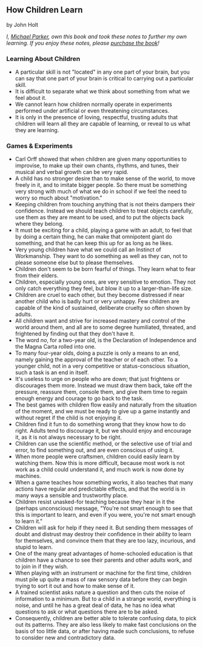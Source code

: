 ## How Children Learn

by John Holt

*I, [Michael Parker](http://omgitsmgp.com/), own this book and took these notes to further my own learning. If you enjoy these notes, please [purchase the book](http://www.amazon.com/Children-Learn-Classics-Child-Development/dp/0201484048)!*

### Learning About Children

* A particular skill is not "located" in any one part of your brain, but you can say that one part of your brain is critical to carrying out a particular skill.
* It is difficult to separate what we think about something from what we feel about it.
* We cannot learn how children normally operate in experiments performed under artificial or even threatening circumstances.
* It is only in the presence of loving, respectful, trusting adults that children will learn all they are capable of learning, or reveal to us what they are learning.

### Games & Experiments

* Carl Orff showed that when children are given many opportunities to improvise, to make up their own chants, rhythms, and tunes, their musical and verbal growth can be very rapid.
* A child has no stronger desire than to make sense of the world, to move freely in it, and to imitate bigger people. So there must be something very strong with much of what we do in school if we feel the need to worry so much about "motivation."
* Keeping children from touching anything that is not theirs dampers their confidence. Instead we should teach children to treat objects carefully, use them as they are meant to be used, and to put the objects back where they belong.
* It must be exciting for a child, playing a game with an adult, to feel that by doing a certain thing, he can make that omnipotent giant do something, and that he can keep this up for as long as he likes.
* Very young children have what we could call an Instinct of Workmanship. They want to do something as well as they can, not to please someone else but to please themselves.
* Children don't seem to be born fearful of things. They learn what to fear from their elders.
* Children, especially young ones, are very sensitive to emotion. They not only catch everything they feel, but blow it up to a larger-than-life size.
* Children are cruel to each other, but they become distressed if near another child who is badly hurt or very unhappy. Few children are capable of the kind of sustained, deliberate cruelty so often shown by adults.
* All children want and strive for increased mastery and control of the world around them, and all are to some degree humiliated, threated, and frightened by finding out that they don't have it.
* The word *no*, for a two-year old, is the Declaration of Independence and the Magna Carta rolled into one.
* To many four-year olds, doing a puzzle is only a means to an end, namely gaining the approval of the teacher or of each other. To a younger child, not in a very competitive or status-conscious situation, such a task is an end in itself.
* It's useless to urge on people who are down; that just frightens or discourages them more. Instead we must draw them back, take off the pressure, reassure them, console them, and give them time to regain enough energy and courage to go back to the task.
* The best games with children flow easily and naturally from the situation of the moment, and we must be ready to give up a game instantly and without regret if the child is not enjoying it.
* Children find it fun to do something wrong that they know how to do right. Adults tend to discourage it, but we should enjoy and encourage it, as it is not always necessary to be right.
* Children can use the scientific method, or the selective use of trial and error, to find something out, and are even conscious of using it.
* When more people were craftsmen, children could easily learn by watching them. Now this is more difficult, because most work is not work as a child could understand it, and much work is now done by machines.
* When a game teaches how something works, it also teaches that many actions have regular and predictable effects, and that the world is in many ways a sensible and trustworthy place.
* Children resist unasked-for teaching because they hear in it the (perhaps unconscious) message, "You're not smart enough to see that this is important to learn, and even if you were, you're not smart enough to learn it."
* Children will ask for help if they need it. But sending them messages of doubt and distrust may destroy their confidence in their ability to learn for themselves, and convince them that they are too lazy, incurious, and stupid to learn.
* One of the many great advantages of home-schooled education is that children have a chance to see their parents and other adults work, and to join in if they wish.
* When playing with an instrument or machine for the first time, children must pile up quite a mass of raw sensory data before they can begin trying to sort it out and how to make sense of it.
* A trained scientist asks nature a question and then cuts the noise of information to a minimum. But to a child in a strange world, everything is noise, and until he has a great deal of data, he has no idea what questions to ask or what questions there are to be asked.
* Consequently, children are better able to tolerate confusing data, to pick out its patterns. They are also less likely to make fast conclusions on the basis of too little data, or after having made such conclusions, to refuse to consider new and contradictory data.
